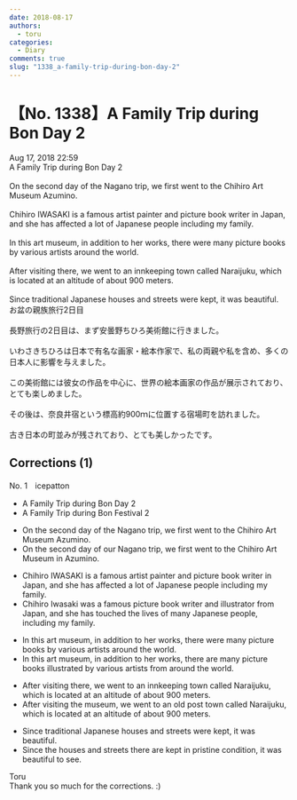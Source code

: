 ```yaml
---
date: 2018-08-17
authors:
  - toru
categories:
  - Diary
comments: true
slug: "1338_a-family-trip-during-bon-day-2"
---
```


# 【No. 1338】A Family Trip during Bon Day 2
<div class="date">Aug 17, 2018 22:59</div>
<div id="post"><div id="body_show_ori">
A Family Trip during Bon Day 2<br/><br/>On the second day of the Nagano trip, we first went to the Chihiro Art Museum Azumino.<br/><br/>Chihiro IWASAKI is a famous artist painter and picture book writer in Japan, and she has affected a lot of Japanese people including my family.<br/><br/>In this art museum, in addition to her works, there were many picture books by various artists around the world.<br/><br/>After visiting there, we went to an innkeeping town called Naraijuku, which is located at an altitude of about 900 meters.<br/><br/>Since traditional Japanese houses and streets were kept, it was beautiful.
</div></div>

<!-- more -->

<div id="post_ja"><div id="body_show_mo">
お盆の親族旅行2日目<br/><br/>長野旅行の2日目は、まず安曇野ちひろ美術館に行きました。<br/><br/>いわさきちひろは日本で有名な画家・絵本作家で、私の両親や私を含め、多くの日本人に影響を与えました。<br/><br/>この美術館には彼女の作品を中心に、世界の絵本画家の作品が展示されており、とても楽しめました。<br/><br/>その後は、奈良井宿という標高約900ｍに位置する宿場町を訪れました。<br/><br/>古き日本の町並みが残されており、とても美しかったです。
</div></div>

## Corrections (1)
<div id="block"><div class="first_name"> No. 1　<span class="just_name">icepatton</span></div><div id="block2">
<ul class="correction_field">
<li class="incorrect">A Family Trip during Bon Day 2</li>
<li class="corrected correct">
A Family Trip during Bon <span class="f_blue">Festival </span>2
</li>
</ul>
<ul class="correction_field">
<li class="incorrect">On the second day of the Nagano trip, we first went to the Chihiro Art Museum Azumino.</li>
<li class="corrected correct">
On the second day of <span class="f_blue">our </span>Nagano trip, we first went to the Chihiro Art Museum <span class="f_red">in </span>Azumino.
</li>
</ul>
<ul class="correction_field">
<li class="incorrect">Chihiro IWASAKI is a famous artist painter and picture book writer in Japan, and she has affected a lot of Japanese people including my family.</li>
<li class="corrected correct">
Chihiro I<span class="f_red">wasaki was </span>a famous picture book writer <span class="f_blue">and illustrator</span> <span class="f_blue">from </span>Japan, and she has <span class="f_blue">touched the lives </span>of <span class="f_blue">many </span>Japanese people<span class="f_blue">,</span> including my family.
</li>
</ul>
<ul class="correction_field">
<li class="incorrect">In this art museum, in addition to her works, there were many picture books by various artists around the world.</li>
<li class="corrected correct">
In this art museum, in addition to her works, there <span class="f_blue">are </span>many picture books <span class="f_blue">illustrated </span>by various artists <span class="f_blue">from </span>around the world.
</li>
</ul>
<ul class="correction_field">
<li class="incorrect">After visiting there, we went to an innkeeping town called Naraijuku, which is located at an altitude of about 900 meters.</li>
<li class="corrected correct">
After visiting <span class="f_blue">the museum</span>, we went to <span class="f_blue">an old post town</span> called Naraijuku, which is located at an altitude of about 900 meters.
</li>
</ul>
<ul class="correction_field">
<li class="incorrect">Since traditional Japanese houses and streets were kept, it was beautiful.</li>
<li class="corrected correct">
Since the houses and streets<span class="f_blue"> there</span> are kept <span class="f_blue">in pristine condition</span>, it was beautiful <span class="f_blue">to see</span>.
</li>
</ul>
</div><div class="name"><span class="just_name">Toru</span><br>
Thank you so much for the corrections. :)
</div>
</div>
